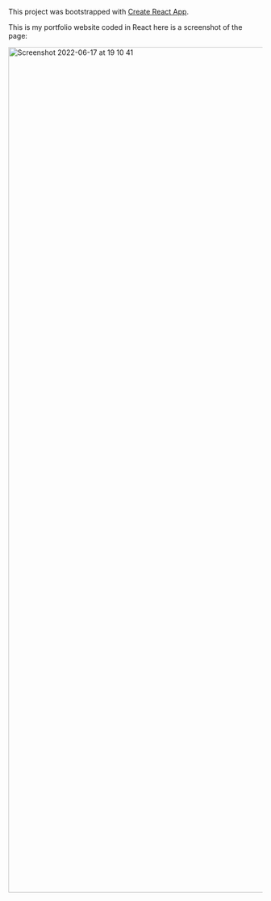 This project was bootstrapped with [Create React App](https://github.com/facebook/create-react-app).

This is my portfolio website coded in React here is a screenshot of the page:

<img width="1677" alt="Screenshot 2022-06-17 at 19 10 41" src="https://user-images.githubusercontent.com/71894732/180832076-c3d0a722-9f32-4667-ac38-904ce3bb66b9.png">


